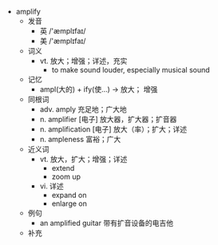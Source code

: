 - amplify
  - 发音
    - 英 /'æmplɪfaɪ/
    - 美 /'æmplɪfaɪ/
  - 词义
    - vt. 放大；增强；详述，充实
      - to make sound louder, especially musical sound
  - 记忆
    - ampl(大的) + ify(使…) → 放大； 增强
  - 同根词
    - adv. amply 充足地；广大地
    - n. amplifier [电子] 放大器，扩大器；扩音器
    - n. amplification [电子] 放大（率）；扩大；详述
    - n. ampleness 富裕；广大
  - 近义词
    - vt. 放大，扩大；增强；详述
      - extend
      - zoom up
    - vi. 详述
      - expand on
      - enlarge on
  - 例句
    - an amplified guitar 带有扩音设备的电吉他
  - 补充